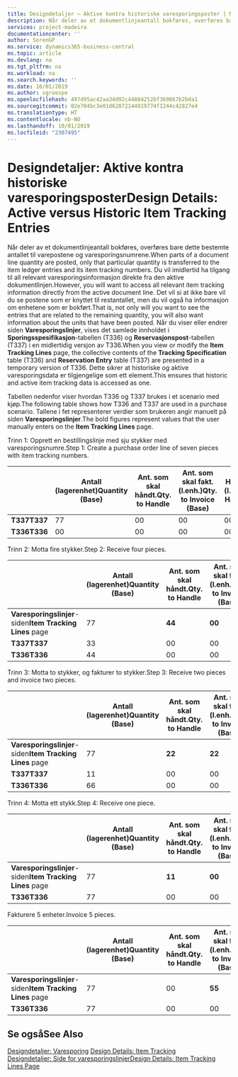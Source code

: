 ```yaml
---
title: Designdetaljer – Aktive kontra historiske varesporingsposter | Microsoft-dokumentasjon
description: Når deler av et dokumentlinjeantall bokføres, overføres bare dette bestemte antallet til varepostene og varesporingsnumrene. Du vil imidlertid ha tilgang til all relevant varesporingsinformasjon direkte fra den aktive dokumentlinjen. Det vil si at ikke bare vil du se postene som er knyttet til restantallet, men du vil også ha informasjon om enhetene som er bokført. Når du viser eller endrer siden **Varesporingslinjer**, vises det samlede innholdet i **Sporingsspesifikasjon**-tabellen (T336) og **Reservasjonspost**-tabellen (T337) i en midlertidig versjon av T336. Dette sikrer at historiske og aktive varesporingsdata er tilgjengelige som ett element.
services: project-madeira
documentationcenter: ''
author: SorenGP
ms.service: dynamics365-business-central
ms.topic: article
ms.devlang: na
ms.tgt_pltfrm: na
ms.workload: na
ms.search.keywords: ''
ms.date: 10/01/2019
ms.author: sgroespe
ms.openlocfilehash: 497d95ac42aa34d92c44884252bf369867b2bda1
ms.sourcegitcommit: 02e704bc3e01d62072144919774f1244c42827e4
ms.translationtype: HT
ms.contentlocale: nb-NO
ms.lasthandoff: 10/01/2019
ms.locfileid: "2307495"
---
```

# <a name="design-details-active-versus-historic-item-tracking-entries"></a><span data-ttu-id="86d94-107">Designdetaljer: Aktive kontra historiske varesporingsposter</span><span class="sxs-lookup"><span data-stu-id="86d94-107">Design Details: Active versus Historic Item Tracking Entries</span></span>
<span data-ttu-id="86d94-108">Når deler av et dokumentlinjeantall bokføres, overføres bare dette bestemte antallet til varepostene og varesporingsnumrene.</span><span class="sxs-lookup"><span data-stu-id="86d94-108">When parts of a document line quantity are posted, only that particular quantity is transferred to the item ledger entries and its item tracking numbers.</span></span> <span data-ttu-id="86d94-109">Du vil imidlertid ha tilgang til all relevant varesporingsinformasjon direkte fra den aktive dokumentlinjen.</span><span class="sxs-lookup"><span data-stu-id="86d94-109">However, you will want to access all relevant item tracking information directly from the active document line.</span></span> <span data-ttu-id="86d94-110">Det vil si at ikke bare vil du se postene som er knyttet til restantallet, men du vil også ha informasjon om enhetene som er bokført.</span><span class="sxs-lookup"><span data-stu-id="86d94-110">That is, not only will you want to see the entries that are related to the remaining quantity, you will also want information about the units that have been posted.</span></span> <span data-ttu-id="86d94-111">Når du viser eller endrer siden **Varesporingslinjer**, vises det samlede innholdet i **Sporingsspesifikasjon**-tabellen (T336) og **Reservasjonspost**-tabellen (T337) i en midlertidig versjon av T336.</span><span class="sxs-lookup"><span data-stu-id="86d94-111">When you view or modify the **Item Tracking Lines** page, the collective contents of the **Tracking Specification** table (T336) and **Reservation Entry** table (T337) are presented in a temporary version of T336.</span></span> <span data-ttu-id="86d94-112">Dette sikrer at historiske og aktive varesporingsdata er tilgjengelige som ett element.</span><span class="sxs-lookup"><span data-stu-id="86d94-112">This ensures that historic and active item tracking data is accessed as one.</span></span>  

 <span data-ttu-id="86d94-113">Tabellen nedenfor viser hvordan T336 og T337 brukes i et scenario med kjøp.</span><span class="sxs-lookup"><span data-stu-id="86d94-113">The following table shows how T336 and T337 are used in a purchase scenario.</span></span> <span data-ttu-id="86d94-114">Tallene i fet representerer verdier som brukeren angir manuelt på siden **Varesporingslinjer**.</span><span class="sxs-lookup"><span data-stu-id="86d94-114">The bold figures represent values that the user manually enters on the **Item Tracking Lines** page.</span></span>  

 <span data-ttu-id="86d94-115">Trinn 1: Opprett en bestillingslinje med sju stykker med varesporingsnumre.</span><span class="sxs-lookup"><span data-stu-id="86d94-115">Step 1: Create a purchase order line of seven pieces with item tracking numbers.</span></span>  

||<span data-ttu-id="86d94-116">**Antall (lagerenhet)**</span><span class="sxs-lookup"><span data-stu-id="86d94-116">**Quantity (Base)**</span></span>|<span data-ttu-id="86d94-117">**Ant. som skal håndt.**</span><span class="sxs-lookup"><span data-stu-id="86d94-117">**Qty. to Handle**</span></span>|<span data-ttu-id="86d94-118">**Ant. som skal fakt. (l.enh.)**</span><span class="sxs-lookup"><span data-stu-id="86d94-118">**Qty. to Invoice (Base)**</span></span>|<span data-ttu-id="86d94-119">**Håndtert antall (l.enh.)**</span><span class="sxs-lookup"><span data-stu-id="86d94-119">**Quantity Handled (Base)**</span></span>|<span data-ttu-id="86d94-120">**Fakturert antall (l.enh.)**</span><span class="sxs-lookup"><span data-stu-id="86d94-120">**Quantity Invoiced (Base)**</span></span>|  
|-|----------------------------------------------|--------------------------------------------|------------------------------------------------------|-------------------------------------------------------|--------------------------------------------------------|  
|<span data-ttu-id="86d94-121">**T337**</span><span class="sxs-lookup"><span data-stu-id="86d94-121">**T337**</span></span>|<span data-ttu-id="86d94-122">7</span><span class="sxs-lookup"><span data-stu-id="86d94-122">7</span></span>|<span data-ttu-id="86d94-123">0</span><span class="sxs-lookup"><span data-stu-id="86d94-123">0</span></span>|<span data-ttu-id="86d94-124">0</span><span class="sxs-lookup"><span data-stu-id="86d94-124">0</span></span>|<span data-ttu-id="86d94-125">0</span><span class="sxs-lookup"><span data-stu-id="86d94-125">0</span></span>|<span data-ttu-id="86d94-126">0</span><span class="sxs-lookup"><span data-stu-id="86d94-126">0</span></span>|  
|<span data-ttu-id="86d94-127">**T336**</span><span class="sxs-lookup"><span data-stu-id="86d94-127">**T336**</span></span>|<span data-ttu-id="86d94-128">0</span><span class="sxs-lookup"><span data-stu-id="86d94-128">0</span></span>|<span data-ttu-id="86d94-129">0</span><span class="sxs-lookup"><span data-stu-id="86d94-129">0</span></span>|<span data-ttu-id="86d94-130">0</span><span class="sxs-lookup"><span data-stu-id="86d94-130">0</span></span>|<span data-ttu-id="86d94-131">0</span><span class="sxs-lookup"><span data-stu-id="86d94-131">0</span></span>|<span data-ttu-id="86d94-132">0</span><span class="sxs-lookup"><span data-stu-id="86d94-132">0</span></span>|  

 <span data-ttu-id="86d94-133">Trinn 2: Motta fire stykker.</span><span class="sxs-lookup"><span data-stu-id="86d94-133">Step 2: Receive four pieces.</span></span>  

||<span data-ttu-id="86d94-134">**Antall (lagerenhet)**</span><span class="sxs-lookup"><span data-stu-id="86d94-134">**Quantity (Base)**</span></span>|<span data-ttu-id="86d94-135">**Ant. som skal håndt.**</span><span class="sxs-lookup"><span data-stu-id="86d94-135">**Qty. to Handle**</span></span>|<span data-ttu-id="86d94-136">**Ant. som skal fakt. (l.enh.)**</span><span class="sxs-lookup"><span data-stu-id="86d94-136">**Qty. to Invoice (Base)**</span></span>|<span data-ttu-id="86d94-137">**Håndtert antall (l.enh.)**</span><span class="sxs-lookup"><span data-stu-id="86d94-137">**Quantity Handled (Base)**</span></span>|<span data-ttu-id="86d94-138">**Fakturert antall (l.enh.)**</span><span class="sxs-lookup"><span data-stu-id="86d94-138">**Quantity Invoiced (Base)**</span></span>|  
|-|----------------------------------------------|--------------------------------------------|------------------------------------------------------|-------------------------------------------------------|--------------------------------------------------------|  
|<span data-ttu-id="86d94-139">**Varesporingslinjer**-siden</span><span class="sxs-lookup"><span data-stu-id="86d94-139">**Item Tracking Lines** page</span></span>|<span data-ttu-id="86d94-140">7</span><span class="sxs-lookup"><span data-stu-id="86d94-140">7</span></span>|<span data-ttu-id="86d94-141">**4**</span><span class="sxs-lookup"><span data-stu-id="86d94-141">**4**</span></span>|<span data-ttu-id="86d94-142">**0**</span><span class="sxs-lookup"><span data-stu-id="86d94-142">**0**</span></span>|<span data-ttu-id="86d94-143">0</span><span class="sxs-lookup"><span data-stu-id="86d94-143">0</span></span>|<span data-ttu-id="86d94-144">0</span><span class="sxs-lookup"><span data-stu-id="86d94-144">0</span></span>|  
|<span data-ttu-id="86d94-145">**T337**</span><span class="sxs-lookup"><span data-stu-id="86d94-145">**T337**</span></span>|<span data-ttu-id="86d94-146">3</span><span class="sxs-lookup"><span data-stu-id="86d94-146">3</span></span>|<span data-ttu-id="86d94-147">0</span><span class="sxs-lookup"><span data-stu-id="86d94-147">0</span></span>|<span data-ttu-id="86d94-148">0</span><span class="sxs-lookup"><span data-stu-id="86d94-148">0</span></span>|<span data-ttu-id="86d94-149">0</span><span class="sxs-lookup"><span data-stu-id="86d94-149">0</span></span>|<span data-ttu-id="86d94-150">0</span><span class="sxs-lookup"><span data-stu-id="86d94-150">0</span></span>|  
|<span data-ttu-id="86d94-151">**T336**</span><span class="sxs-lookup"><span data-stu-id="86d94-151">**T336**</span></span>|<span data-ttu-id="86d94-152">4</span><span class="sxs-lookup"><span data-stu-id="86d94-152">4</span></span>|<span data-ttu-id="86d94-153">0</span><span class="sxs-lookup"><span data-stu-id="86d94-153">0</span></span>|<span data-ttu-id="86d94-154">0</span><span class="sxs-lookup"><span data-stu-id="86d94-154">0</span></span>|<span data-ttu-id="86d94-155">4</span><span class="sxs-lookup"><span data-stu-id="86d94-155">4</span></span>|<span data-ttu-id="86d94-156">0</span><span class="sxs-lookup"><span data-stu-id="86d94-156">0</span></span>|  

 <span data-ttu-id="86d94-157">Trinn 3: Motta to stykker, og fakturer to stykker.</span><span class="sxs-lookup"><span data-stu-id="86d94-157">Step 3: Receive two pieces and invoice two pieces.</span></span>  

||<span data-ttu-id="86d94-158">**Antall (lagerenhet)**</span><span class="sxs-lookup"><span data-stu-id="86d94-158">**Quantity (Base)**</span></span>|<span data-ttu-id="86d94-159">**Ant. som skal håndt.**</span><span class="sxs-lookup"><span data-stu-id="86d94-159">**Qty. to Handle**</span></span>|<span data-ttu-id="86d94-160">**Ant. som skal fakt. (l.enh.)**</span><span class="sxs-lookup"><span data-stu-id="86d94-160">**Qty. to Invoice (Base)**</span></span>|<span data-ttu-id="86d94-161">**Håndtert antall (l.enh.)**</span><span class="sxs-lookup"><span data-stu-id="86d94-161">**Quantity Handled (Base)**</span></span>|<span data-ttu-id="86d94-162">**Fakturert antall (l.enh.)**</span><span class="sxs-lookup"><span data-stu-id="86d94-162">**Quantity Invoiced (Base)**</span></span>|  
|-|----------------------------------------------|--------------------------------------------|------------------------------------------------------|-------------------------------------------------------|--------------------------------------------------------|  
|<span data-ttu-id="86d94-163">**Varesporingslinjer**-siden</span><span class="sxs-lookup"><span data-stu-id="86d94-163">**Item Tracking Lines** page</span></span>|<span data-ttu-id="86d94-164">7</span><span class="sxs-lookup"><span data-stu-id="86d94-164">7</span></span>|<span data-ttu-id="86d94-165">**2**</span><span class="sxs-lookup"><span data-stu-id="86d94-165">**2**</span></span>|<span data-ttu-id="86d94-166">**2**</span><span class="sxs-lookup"><span data-stu-id="86d94-166">**2**</span></span>|<span data-ttu-id="86d94-167">4</span><span class="sxs-lookup"><span data-stu-id="86d94-167">4</span></span>|<span data-ttu-id="86d94-168">0</span><span class="sxs-lookup"><span data-stu-id="86d94-168">0</span></span>|  
|<span data-ttu-id="86d94-169">**T337**</span><span class="sxs-lookup"><span data-stu-id="86d94-169">**T337**</span></span>|<span data-ttu-id="86d94-170">1</span><span class="sxs-lookup"><span data-stu-id="86d94-170">1</span></span>|<span data-ttu-id="86d94-171">0</span><span class="sxs-lookup"><span data-stu-id="86d94-171">0</span></span>|<span data-ttu-id="86d94-172">0</span><span class="sxs-lookup"><span data-stu-id="86d94-172">0</span></span>|<span data-ttu-id="86d94-173">0</span><span class="sxs-lookup"><span data-stu-id="86d94-173">0</span></span>|<span data-ttu-id="86d94-174">0</span><span class="sxs-lookup"><span data-stu-id="86d94-174">0</span></span>|  
|<span data-ttu-id="86d94-175">**T336**</span><span class="sxs-lookup"><span data-stu-id="86d94-175">**T336**</span></span>|<span data-ttu-id="86d94-176">6</span><span class="sxs-lookup"><span data-stu-id="86d94-176">6</span></span>|<span data-ttu-id="86d94-177">0</span><span class="sxs-lookup"><span data-stu-id="86d94-177">0</span></span>|<span data-ttu-id="86d94-178">0</span><span class="sxs-lookup"><span data-stu-id="86d94-178">0</span></span>|<span data-ttu-id="86d94-179">6</span><span class="sxs-lookup"><span data-stu-id="86d94-179">6</span></span>|<span data-ttu-id="86d94-180">2</span><span class="sxs-lookup"><span data-stu-id="86d94-180">2</span></span>|  

 <span data-ttu-id="86d94-181">Trinn 4: Motta ett stykk.</span><span class="sxs-lookup"><span data-stu-id="86d94-181">Step 4: Receive one piece.</span></span>  

||<span data-ttu-id="86d94-182">**Antall (lagerenhet)**</span><span class="sxs-lookup"><span data-stu-id="86d94-182">**Quantity (Base)**</span></span>|<span data-ttu-id="86d94-183">**Ant. som skal håndt.**</span><span class="sxs-lookup"><span data-stu-id="86d94-183">**Qty. to Handle**</span></span>|<span data-ttu-id="86d94-184">**Ant. som skal fakt. (l.enh.)**</span><span class="sxs-lookup"><span data-stu-id="86d94-184">**Qty. to Invoice (Base)**</span></span>|<span data-ttu-id="86d94-185">**Håndtert antall (l.enh.)**</span><span class="sxs-lookup"><span data-stu-id="86d94-185">**Quantity Handled (Base)**</span></span>|<span data-ttu-id="86d94-186">**Fakturert antall (l.enh.)**</span><span class="sxs-lookup"><span data-stu-id="86d94-186">**Quantity Invoiced (Base)**</span></span>|  
|-|----------------------------------------------|--------------------------------------------|------------------------------------------------------|-------------------------------------------------------|--------------------------------------------------------|  
|<span data-ttu-id="86d94-187">**Varesporingslinjer**-siden</span><span class="sxs-lookup"><span data-stu-id="86d94-187">**Item Tracking Lines** page</span></span>|<span data-ttu-id="86d94-188">7</span><span class="sxs-lookup"><span data-stu-id="86d94-188">7</span></span>|<span data-ttu-id="86d94-189">**1**</span><span class="sxs-lookup"><span data-stu-id="86d94-189">**1**</span></span>|<span data-ttu-id="86d94-190">**0**</span><span class="sxs-lookup"><span data-stu-id="86d94-190">**0**</span></span>|<span data-ttu-id="86d94-191">6</span><span class="sxs-lookup"><span data-stu-id="86d94-191">6</span></span>|<span data-ttu-id="86d94-192">2</span><span class="sxs-lookup"><span data-stu-id="86d94-192">2</span></span>|  
|<span data-ttu-id="86d94-193">**T336**</span><span class="sxs-lookup"><span data-stu-id="86d94-193">**T336**</span></span>|<span data-ttu-id="86d94-194">7</span><span class="sxs-lookup"><span data-stu-id="86d94-194">7</span></span>|<span data-ttu-id="86d94-195">0</span><span class="sxs-lookup"><span data-stu-id="86d94-195">0</span></span>|<span data-ttu-id="86d94-196">0</span><span class="sxs-lookup"><span data-stu-id="86d94-196">0</span></span>|<span data-ttu-id="86d94-197">7</span><span class="sxs-lookup"><span data-stu-id="86d94-197">7</span></span>|<span data-ttu-id="86d94-198">2</span><span class="sxs-lookup"><span data-stu-id="86d94-198">2</span></span>|  

 <span data-ttu-id="86d94-199">Fakturere 5 enheter.</span><span class="sxs-lookup"><span data-stu-id="86d94-199">Invoice 5 pieces.</span></span>  

||<span data-ttu-id="86d94-200">**Antall (lagerenhet)**</span><span class="sxs-lookup"><span data-stu-id="86d94-200">**Quantity (Base)**</span></span>|<span data-ttu-id="86d94-201">**Ant. som skal håndt.**</span><span class="sxs-lookup"><span data-stu-id="86d94-201">**Qty. to Handle**</span></span>|<span data-ttu-id="86d94-202">**Ant. som skal fakt. (l.enh.)**</span><span class="sxs-lookup"><span data-stu-id="86d94-202">**Qty. to Invoice (Base)**</span></span>|<span data-ttu-id="86d94-203">**Håndtert antall (l.enh.)**</span><span class="sxs-lookup"><span data-stu-id="86d94-203">**Quantity Handled (Base)**</span></span>|<span data-ttu-id="86d94-204">**Fakturert antall (l.enh.)**</span><span class="sxs-lookup"><span data-stu-id="86d94-204">**Quantity Invoiced (Base)**</span></span>|  
|-|----------------------------------------------|--------------------------------------------|------------------------------------------------------|-------------------------------------------------------|--------------------------------------------------------|  
|<span data-ttu-id="86d94-205">**Varesporingslinjer**-siden</span><span class="sxs-lookup"><span data-stu-id="86d94-205">**Item Tracking Lines** page</span></span>|<span data-ttu-id="86d94-206">7</span><span class="sxs-lookup"><span data-stu-id="86d94-206">7</span></span>|<span data-ttu-id="86d94-207">0</span><span class="sxs-lookup"><span data-stu-id="86d94-207">0</span></span>|<span data-ttu-id="86d94-208">**5**</span><span class="sxs-lookup"><span data-stu-id="86d94-208">**5**</span></span>|<span data-ttu-id="86d94-209">7</span><span class="sxs-lookup"><span data-stu-id="86d94-209">7</span></span>|<span data-ttu-id="86d94-210">2</span><span class="sxs-lookup"><span data-stu-id="86d94-210">2</span></span>|  
|<span data-ttu-id="86d94-211">**T336**</span><span class="sxs-lookup"><span data-stu-id="86d94-211">**T336**</span></span>|<span data-ttu-id="86d94-212">7</span><span class="sxs-lookup"><span data-stu-id="86d94-212">7</span></span>|<span data-ttu-id="86d94-213">0</span><span class="sxs-lookup"><span data-stu-id="86d94-213">0</span></span>|<span data-ttu-id="86d94-214">0</span><span class="sxs-lookup"><span data-stu-id="86d94-214">0</span></span>|<span data-ttu-id="86d94-215">7</span><span class="sxs-lookup"><span data-stu-id="86d94-215">7</span></span>|<span data-ttu-id="86d94-216">7</span><span class="sxs-lookup"><span data-stu-id="86d94-216">7</span></span>|  

## <a name="see-also"></a><span data-ttu-id="86d94-217">Se også</span><span class="sxs-lookup"><span data-stu-id="86d94-217">See Also</span></span>  
 <span data-ttu-id="86d94-218">[Designdetaljer: Varesporing](design-details-item-tracking.md) </span><span class="sxs-lookup"><span data-stu-id="86d94-218">[Design Details: Item Tracking](design-details-item-tracking.md) </span></span>  
 [<span data-ttu-id="86d94-219">Designdetaljer: Side for varesporingslinjer</span><span class="sxs-lookup"><span data-stu-id="86d94-219">Design Details: Item Tracking Lines Page</span></span>](design-details-item-tracking-lines-window.md)
